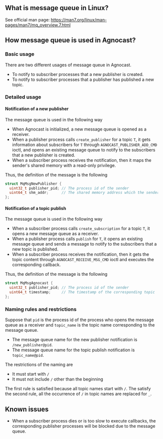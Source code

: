## What is message queue in Linux?

See official man page: <https://man7.org/linux/man-pages/man7/mq_overview.7.html>

## How message queue is used in Agnocast?

### Basic usage

There are two different usages of message queue in Agnocast.

- To notify to subscriber processes that a new publisher is created.
- To notify to subscriber processes that a publisher has published a new topic.

### Detailed usage

#### Notification of a new publisher

The message queue is used in the following way

- When Agnocast is initialized, a new message queue is opened as a receiver.
- When a publisher process calls `create_publisher` for a topic `T`, it gets information about subscribers for `T` through `AGNOCAST_PUBLISHER_ADD_CMD` ioctl, and opens an existing message queue to notify to the subscribers that a new publisher is created.
- When a subscriber process receives the notification, then it maps the sender's shared memory with a read-only privilege.

Thus, the definition of the message is the following

```c
struct MqMsgNewPublisher {
  uint32_t publisher_pid; // The process id of the sender
  uint64_t shm_addr;      // The shared memory address which the sender has a writable privilege
};
```

#### Notification of a topic publish

The message queue is used in the following way

- When a subscriber process calls `create_subscription` for a topic `T`, it opens a new message queue as a receiver.
- When a publisher process calls `publish` for `T`, it opens an existing message queue and sends a message to notify to the subscribers that a new topic is published.
- When a subscriber process receives the notification, then it gets the topic content through `AGNOCAST_RECEIVE_MSG_CMD` ioctl and executes the corresponding callback.

Thus, the definition of the message is the following

```c
struct MqMsgAgnocast {
  uint32_t publisher_pid; // The process id of the sender
  uint64_t timestamp;     // The timestamp of the corresponding topic
};
```

### Naming rules and restrictions

Suppose that `pid` is the process id of the process who opens the message queue as a receiver and `topic_name` is the topic name corresponding to the message queue.

- The message queue name for the new publisher notification is `/new_publisher@pid`.
- The message queue name for the topic publish notification is `topic_name@pid`.

The restrictions of the naming are

- It must start with `/`
- It must not include `/` other than the beginning

The first rule is satisfied because all topic names start with `/`.
The satisfy the second rule, all the occurrence of `/` in topic names are replaced for `_`.

## Known issues

- When a subscriber process dies or is too slow to execute callbacks, the corresponding publisher processes will be blocked due to the message queue.
